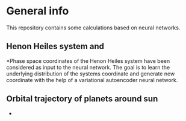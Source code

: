# General info
This repository contains some calculations based on neural networks. 
## Henon Heiles system and
*Phase space coordinates of the Henon Heiles system have been considered as input to the neural network.  The goal is to learn the underlying distribution of the systems coordinate and generate new coordinate with the help of a variational autoencoder neural network.

## Orbital trajectory of planets around sun
*

  

